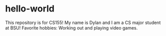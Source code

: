 # hello-world
This repository is for CS155!
My name is Dylan and I am a CS major student at BSU!
Favorite hobbies: Working out and playing video games.
